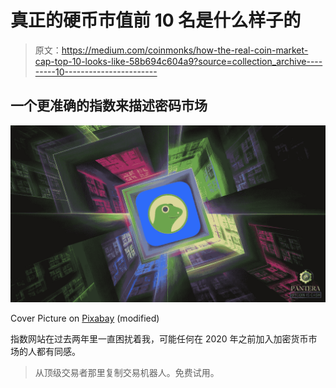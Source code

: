 # 真正的硬币市值前 10 名是什么样子的

> 原文：<https://medium.com/coinmonks/how-the-real-coin-market-cap-top-10-looks-like-58b694c604a9?source=collection_archive---------10----------------------->

## 一个更准确的指数来描述密码市场

![](img/33bbe47b76a1fb22bd999892bea3cee7.png)

Cover Picture on [Pixabay](https://pixabay.com/illustrations/perspective-technology-fractal-3201397/) (modified)

指数网站在过去两年里一直困扰着我，可能任何在 2020 年之前加入加密货币市场的人都有同感。

> 从顶级交易者那里复制交易机器人。免费试用。
